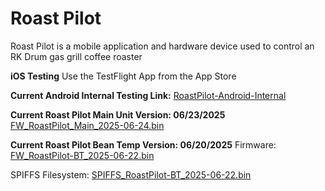 # Roast Pilot
Roast Pilot is a mobile application and hardware device used to control an RK Drum gas grill coffee roaster

**iOS Testing**
Use the TestFlight App from the App Store


**Current Android Internal Testing Link:**
[RoastPilot-Android-Internal](https://play.google.com/apps/internaltest/4700993022144842394)



**Current Roast Pilot Main Unit Version: 06/23/2025**
[FW_RoastPilot_Main_2025-06-24.bin](https://1drv.ms/u/c/a294ff4c03d24d2c/ETzPKAy-ha5BlT9ZouWjFmkB1pysmOnZs2W-GmvON-EdZA?e=4GykFE)



**Current Roast Pilot Bean Temp Version: 06/20/2025**
Firmware:
[FW_RoastPilot-BT_2025-06-22.bin](https://1drv.ms/u/c/a294ff4c03d24d2c/EdeNpW4aGyhKp5Ryp6CZcOcB7sCnKUqb42bL144RaRA5nQ?e=jxcAeC)

SPIFFS Filesystem:
[SPIFFS_RoastPilot-BT_2025-06-22.bin](https://1drv.ms/u/c/a294ff4c03d24d2c/Ea-EyDWBfDpBi05GQCEOndEBSFnBgj4kgcXtSVKTF9tNbw?e=7FLHBF)
